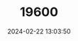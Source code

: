 ---
title: "19600"
category: "Rhinopoma microphyllum"
draft: false
date: 2024-02-22 13:03:50
languages:
  English: ["Greater Mouse-tailed Bat"]
---